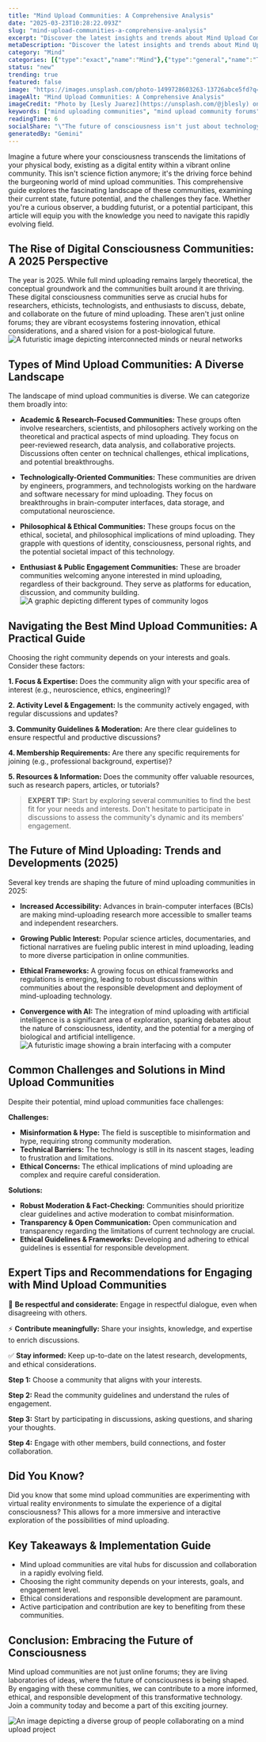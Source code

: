 ```yaml
---
title: "Mind Upload Communities: A Comprehensive Analysis"
date: "2025-03-23T10:28:22.093Z"
slug: "mind-upload-communities-a-comprehensive-analysis"
excerpt: "Discover the latest insights and trends about Mind Upload Communities. This comprehensive guide covers everything you need to know about Mind Upload Communities in 2025."
metaDescription: "Discover the latest insights and trends about Mind Upload Communities. This comprehensive guide covers everything you need to know about Mind Upload Commun..."
category: "Mind"
categories: [{"type":"exact","name":"Mind"},{"type":"general","name":"Technology"},{"type":"medium","name":"Artificial Intelligence"},{"type":"specific","name":"Neural Networks"},{"type":"niche","name":"Brain-Computer Interfaces"}]
status: "new"
trending: true
featured: false
image: "https://images.unsplash.com/photo-1499728603263-13726abce5fd?q=85&w=1200&fit=max&fm=webp&auto=compress"
imageAlt: "Mind Upload Communities: A Comprehensive Analysis"
imageCredit: "Photo by [Lesly Juarez](https://unsplash.com/@jblesly) on Unsplash"
keywords: ["mind uploading communities", "mind upload community forums", "digital consciousness communities", "future of mind uploading", "best mind upload communities", "mind uploading technology discussion", "join a mind upload community", "mind upload community reviews", "how to join a mind upload community", "benefits of mind upload communities"]
readingTime: 6
socialShare: "\"The future of consciousness isn't just about technology; it's about the communities we build around it.  Join the conversation shaping our digital future.\""
generatedBy: "Gemini"
---
```




Imagine a future where your consciousness transcends the limitations of your physical body, existing as a digital entity within a vibrant online community.  This isn't science fiction anymore; it's the driving force behind the burgeoning world of mind upload communities. This comprehensive guide explores the fascinating landscape of these communities, examining their current state, future potential, and the challenges they face.  Whether you're a curious observer, a budding futurist, or a potential participant, this article will equip you with the knowledge you need to navigate this rapidly evolving field.

## The Rise of Digital Consciousness Communities: A 2025 Perspective

The year is 2025.  While full mind uploading remains largely theoretical, the conceptual groundwork and the communities built around it are thriving.  These digital consciousness communities serve as crucial hubs for researchers, ethicists, technologists, and enthusiasts to discuss, debate, and collaborate on the future of mind uploading. These aren't just online forums; they are vibrant ecosystems fostering innovation, ethical considerations, and a shared vision for a post-biological future. ![A futuristic image depicting interconnected minds or neural networks](https://images.unsplash.com/photo-1667681362383-d9239c8fa2b7?q=85&w=1200&fit=max&fm=webp&auto=compress)

## Types of Mind Upload Communities: A Diverse Landscape

The landscape of mind upload communities is diverse.  We can categorize them broadly into:

* **Academic & Research-Focused Communities:** These groups often involve researchers, scientists, and philosophers actively working on the theoretical and practical aspects of mind uploading.  They focus on peer-reviewed research, data analysis, and collaborative projects.  Discussions often center on technical challenges, ethical implications, and potential breakthroughs.

* **Technologically-Oriented Communities:** These communities are driven by engineers, programmers, and technologists working on the hardware and software necessary for mind uploading.  They focus on breakthroughs in brain-computer interfaces, data storage, and computational neuroscience.

* **Philosophical & Ethical Communities:** These groups focus on the ethical, societal, and philosophical implications of mind uploading. They grapple with questions of identity, consciousness, personal rights, and the potential societal impact of this technology.

* **Enthusiast & Public Engagement Communities:** These are broader communities welcoming anyone interested in mind uploading, regardless of their background. They serve as platforms for education, discussion, and community building.  ![A graphic depicting different types of community logos](https://images.unsplash.com/photo-1667679692108-6f0a1b950299?q=85&w=1200&fit=max&fm=webp&auto=compress)

## Navigating the Best Mind Upload Communities: A Practical Guide

Choosing the right community depends on your interests and goals.  Consider these factors:

**1. Focus & Expertise:** Does the community align with your specific area of interest (e.g., neuroscience, ethics, engineering)?

**2. Activity Level & Engagement:**  Is the community actively engaged, with regular discussions and updates?

**3. Community Guidelines & Moderation:** Are there clear guidelines to ensure respectful and productive discussions?

**4. Membership Requirements:** Are there any specific requirements for joining (e.g., professional background, expertise)?

**5. Resources & Information:** Does the community offer valuable resources, such as research papers, articles, or tutorials?

> **EXPERT TIP:** Start by exploring several communities to find the best fit for your needs and interests. Don't hesitate to participate in discussions to assess the community's dynamic and its members' engagement.

## The Future of Mind Uploading: Trends and Developments (2025)

Several key trends are shaping the future of mind uploading communities in 2025:

* **Increased Accessibility:**  Advances in brain-computer interfaces (BCIs) are making mind-uploading research more accessible to smaller teams and independent researchers.

* **Growing Public Interest:**  Popular science articles, documentaries, and fictional narratives are fueling public interest in mind uploading, leading to more diverse participation in online communities.

* **Ethical Frameworks:**  A growing focus on ethical frameworks and regulations is emerging, leading to robust discussions within communities about the responsible development and deployment of mind-uploading technology.

* **Convergence with AI:**  The integration of mind uploading with artificial intelligence is a significant area of exploration, sparking debates about the nature of consciousness, identity, and the potential for a merging of biological and artificial intelligence. ![A futuristic image showing a brain interfacing with a computer](https://images.unsplash.com/photo-1608493830924-ec843d9c98c6?q=85&w=1200&fit=max&fm=webp&auto=compress)

## Common Challenges and Solutions in Mind Upload Communities

Despite their potential, mind upload communities face challenges:

**Challenges:**

* **Misinformation & Hype:**  The field is susceptible to misinformation and hype, requiring strong community moderation.
* **Technical Barriers:**  The technology is still in its nascent stages, leading to frustration and limitations.
* **Ethical Concerns:**  The ethical implications of mind uploading are complex and require careful consideration.

**Solutions:**

* **Robust Moderation & Fact-Checking:**  Communities should prioritize clear guidelines and active moderation to combat misinformation.
* **Transparency & Open Communication:**  Open communication and transparency regarding the limitations of current technology are crucial.
* **Ethical Guidelines & Frameworks:**  Developing and adhering to ethical guidelines is essential for responsible development.

## Expert Tips and Recommendations for Engaging with Mind Upload Communities

🔑 **Be respectful and considerate:**  Engage in respectful dialogue, even when disagreeing with others.

⚡ **Contribute meaningfully:**  Share your insights, knowledge, and expertise to enrich discussions.

✅ **Stay informed:**  Keep up-to-date on the latest research, developments, and ethical considerations.

**Step 1:** Choose a community that aligns with your interests.

**Step 2:** Read the community guidelines and understand the rules of engagement.

**Step 3:** Start by participating in discussions, asking questions, and sharing your thoughts.

**Step 4:** Engage with other members, build connections, and foster collaboration.

## Did You Know?

Did you know that some mind upload communities are experimenting with virtual reality environments to simulate the experience of a digital consciousness? This allows for a more immersive and interactive exploration of the possibilities of mind uploading.

## Key Takeaways & Implementation Guide

* Mind upload communities are vital hubs for discussion and collaboration in a rapidly evolving field.
* Choosing the right community depends on your interests, goals, and engagement level.
* Ethical considerations and responsible development are paramount.
* Active participation and contribution are key to benefiting from these communities.

## Conclusion: Embracing the Future of Consciousness

Mind upload communities are not just online forums; they are living laboratories of ideas, where the future of consciousness is being shaped. By engaging with these communities, we can contribute to a more informed, ethical, and responsible development of this transformative technology.  Join a community today and become a part of this exciting journey.

![An image depicting a diverse group of people collaborating on a mind upload project](https://images.unsplash.com/photo-1499728603263-13726abce5fd?q=85&w=1200&fit=max&fm=webp&auto=compress)
